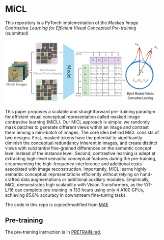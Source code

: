 # MiCL


This repository is a PyTorch implementation of the *Masked Image Contrastive Learning for Efficient Visual Conceptual Pre-training* (submitted)

![workflow](./imgs/workflow.png)

This paper proposes a scalable and straightforward pre-training paradigm for efficient visual conceptual representation called masked image contrastive learning (MiCL). Our MiCL approach is simple: we randomly mask patches to generate different views within an image and contrast them among a mini-batch of images. The core idea behind MiCL consists of two designs. First, masked tokens have the potential to significantly diminish the conceptual redundancy inherent in images, and create distinct views with substantial fine-grained differences on the semantic concept level instead of the instance level. Second, contrastive learning is adept at extracting high-level semantic conceptual features during the pre-training, circumventing the high-frequency interference and additional costs associated with image reconstruction. Importantly, MiCL learns highly semantic conceptual representations efficiently without relying on hand-crafted data augmentations or additional auxiliary modules. Empirically, MiCL demonstrates high scalability with Vision Transformers, as the ViT-L/16 can complete pre-training in 133 hours using only 4 A100 GPUs, achieving 85.8% accuracy in downstream fine-tuning tasks.

The code in this repo is copied/modified from [MAE](https://github.com/facebookresearch/mae).

## Pre-training

The pre-training instruction is in [PRETRAIN.md](./PRETRAIN.md).


